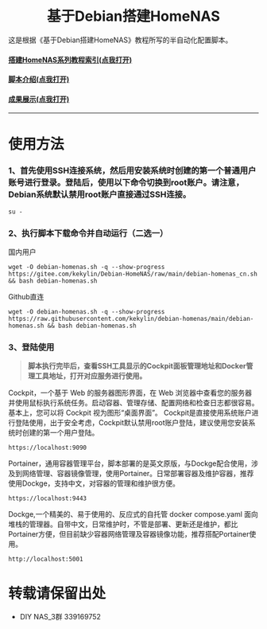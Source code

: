 <h1 align="center">基于Debian搭建HomeNAS<br />
</h1>
  
这是根据《基于Debian搭建HomeNAS》教程所写的半自动化配置脚本。
#### [搭建HomeNAS系列教程索引(点我打开)](https://docs.qq.com/doc/p/fa51c8a8545b12a5432df0efa9818d2939860ed0)
#### [脚本介绍(点我打开)](https://github.com/kekylin/Debian-HomeNAS/blob/main/%E8%84%9A%E6%9C%AC%E4%BB%8B%E7%BB%8D.md)
#### [成果展示(点我打开)](https://github.com/kekylin/Debian-HomeNAS/blob/main/%E6%88%90%E6%9E%9C%E5%B1%95%E7%A4%BA.md)
---
# 使用方法
### 1、首先使用SSH连接系统，然后用安装系统时创建的第一个普通用户账号进行登录。登陆后，使用以下命令切换到root账户。请注意，Debian系统默认禁用root账户直接通过SSH连接。
  ```shell
su -
  ```
### 2、执行脚本下载命令并自动运行（二选一）
国内用户
  ```shell
wget -O debian-homenas.sh -q --show-progress https://gitee.com/kekylin/Debian-HomeNAS/raw/main/debian-homenas_cn.sh && bash debian-homenas.sh
  ```
Github直连
  ```shell
wget -O debian-homenas.sh -q --show-progress https://raw.githubusercontent.com/kekylin/debian-homenas/main/debian-homenas.sh && bash debian-homenas.sh
  ```
### 3、登陆使用
> **脚本执行完毕后，查看SSH工具显示的Cockpit面板管理地址和Docker管理工具地址，打开对应服务进行使用。**

Cockpit，一个基于 Web 的服务器图形界面，在 Web 浏览器中查看您的服务器并使用鼠标执行系统任务。启动容器、管理存储、配置网络和检查日志都很容易。基本上，您可以将 Cockpit 视为图形“桌面界面”。
Cockpit是直接使用系统账户进行登陆使用，出于安全考虑，Cockpit默认禁用root账户登陆，建议使用您安装系统时创建的第一个用户登陆。
  ```shell
https://localhost:9090
  ```
Portainer，通用容器管理平台，脚本部署的是英文原版，与Dockge配合使用，涉及到网络管理、容器镜像管理，使用Portainer。日常部署容器及维护容器，推荐使用Dockge，支持中文，对容器的管理和维护很方便。
  ```shell
https://localhost:9443
  ```
Dockge,一个精美的、易于使用的、反应式的自托管 docker compose.yaml 面向堆栈的管理器。自带中文，日常维护时，不管是部署、更新还是维护，都比Portainer方便，但目前缺少容器网络管理及容器镜像功能，推荐搭配Portainer使用。
  ```shell
http://localhost:5001
  ```

# 转载请保留出处
- DIY NAS_3群 339169752
